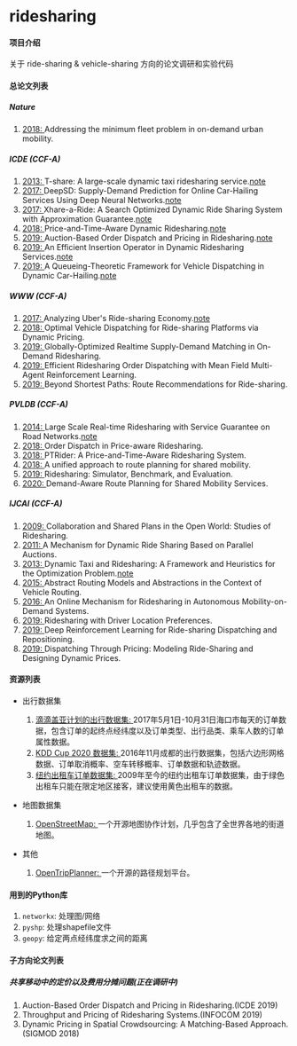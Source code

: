 # ridesharing

#### 项目介绍
关于 ride-sharing & vehicle-sharing 方向的论文调研和实验代码

#### 总论文列表

##### Nature

1. [ 2018: ](https://www.nature.com/articles/s41586-018-0095-1)Addressing the minimum fleet problem in on-demand urban mobility.

##### ICDE (CCF-A)

1. [ 2013: ](https://ieeexplore.ieee.org/document/6544843)T-share: A large-scale dynamic taxi ridesharing service.[note](https://tong-yu-pluto.github.io/post/2020-2-4-1/)  
2. [ 2017: ](https://ieeexplore.ieee.org/document/7929980)DeepSD: Supply-Demand Prediction for Online Car-Hailing Services Using Deep Neural Networks.[note](https://tong-yu-pluto.github.io/post/2020-2-10-1/)
3. [ 2017: ](https://ieeexplore.ieee.org/document/7930052)Xhare-a-Ride: A Search Optimized Dynamic Ride Sharing System with Approximation Guarantee.[note](https://tong-yu-pluto.github.io/post/2020-2-12-1/)
4. [ 2018: ](https://ieeexplore.ieee.org/document/8509320)Price-and-Time-Aware Dynamic Ridesharing.[note](https://tong-yu-pluto.github.io/post/2020-2-17-1/)
5. [ 2019: ](https://ieeexplore.ieee.org/document/8731370)Auction-Based Order Dispatch and Pricing in Ridesharing.[note](https://tong-yu-pluto.github.io/post/2020-2-22-1/)
6. [ 2019: ](https://ieeexplore.ieee.org/document/8731569)An Efficient Insertion Operator in Dynamic Ridesharing Services.[note](https://github.com/Tong-Yu-Pluto/ridesharing)
7. [ 2019: ](https://ieeexplore.ieee.org/document/8731585)A Queueing-Theoretic Framework for Vehicle Dispatching in Dynamic Car-Hailing.[note](https://tong-yu-pluto.github.io/post/2020-2-23-1/)
   
##### WWW (CCF-A)

1. [ 2017: ](https://dl.acm.org/doi/10.1145/3041021.3054194)Analyzing Uber's Ride-sharing Economy.[note](https://tong-yu-pluto.github.io/post/2020-2-26-1/)
2. [ 2018: ](https://dl.acm.org/doi/10.1145/3184558.3186924)Optimal Vehicle Dispatching for Ride-sharing Platforms via Dynamic Pricing.
3. [ 2019: ](https://dl.acm.org/doi/10.1145/3308558.3313579)Globally-Optimized Realtime Supply-Demand Matching in On-Demand Ridesharing.
4. [ 2019: ](https://dl.acm.org/doi/10.1145/3308558.3313433)Efficient Ridesharing Order Dispatching with Mean Field Multi-Agent Reinforcement Learning.
5. [ 2019: ](https://dl.acm.org/doi/10.1145/3308558.3313465)Beyond Shortest Paths: Route Recommendations for Ride-sharing.
 
##### PVLDB (CCF-A)

1. [ 2014: ](http://www.vldb.org/pvldb/vol7/p2017-huang.pdf)Large Scale Real-time Ridesharing with Service Guarantee on Road Networks.[note](https://tong-yu-pluto.github.io/post/2020-2-7-1/)
2. [ 2018: ](http://www.vldb.org/pvldb/vol11/p853-zheng.pdf)Order Dispatch in Price-aware Ridesharing.
3. [ 2018: ](http://www.vldb.org/pvldb/vol11/p1938-chen.pdf)PTRider: A Price-and-Time-Aware Ridesharing System.
4. [ 2018: ](http://www.vldb.org/pvldb/vol11/p1633-tong.pdf)A unified approach to route planning for shared mobility.
5. [ 2019: ](http://www.vldb.org/pvldb/vol12/p1085-pan.pdf)Ridesharing: Simulator, Benchmark, and Evaluation.
6. [ 2020: ]()Demand-Aware Route Planning for Shared Mobility Services.

##### IJCAI (CCF-A)

1. [ 2009: ](https://www.ijcai.org/Proceedings/09/Papers/041.pdf)Collaboration and Shared Plans in the Open World: Studies of Ridesharing.
2. [ 2011: ](https://www.ijcai.org/Proceedings/11/Papers/055.pdf)A Mechanism for Dynamic Ride Sharing Based on Parallel Auctions.
3. [ 2013: ](https://www.aaai.org/ocs/index.php/IJCAI/IJCAI13/paper/view/6779/7177)Dynamic Taxi and Ridesharing: A Framework and Heuristics for the Optimization Problem.[note](https://tong-yu-pluto.github.io/post/2020-2-5-1/)
4. [ 2015: ](https://www.ijcai.org/Proceedings/15/Papers/374.pdf)Abstract Routing Models and Abstractions in the Context of Vehicle Routing.
5. [ 2016: ](https://www.ijcai.org/Proceedings/16/Papers/074.pdf)An Online Mechanism for Ridesharing in Autonomous Mobility-on-Demand Systems.
6. [ 2019: ](https://www.ijcai.org/Proceedings/2019/0079.pdf)Ridesharing with Driver Location Preferences.
7. [ 2019: ](https://www.ijcai.org/Proceedings/2019/0958.pdf)Deep Reinforcement Learning for Ride-sharing Dispatching and Repositioning.
8. [ 2019: ](https://www.ijcai.org/Proceedings/2019/0024.pdf)Dispatching Through Pricing: Modeling Ride-Sharing and Designing Dynamic Prices.




#### 资源列表

+ 出行数据集

  1. [滴滴盖亚计划的出行数据集: ](https://outreach.didichuxing.com/research/opendata/)2017年5月1日-10月31日海口市每天的订单数据，包含订单的起终点经纬度以及订单类型、出行品类、乘车人数的订单属性数据。
  2. [KDD Cup 2020 数据集: ](https://gaia.didichuxing.com/en)2016年11月成都的出行数据集，包括六边形网格数据、订单取消概率、空车转移概率、订单数据和轨迹数据。
  3. [纽约出租车订单数据集: ](https://www1.nyc.gov/site/tlc/about/tlc-trip-record-data.page)2009年至今的纽约出租车订单数据集，由于绿色出租车只能在限定地区接客，建议使用黄色出租车的数据。

+ 地图数据集

  1. [OpenStreetMap: ](https://download.geofabrik.de/)一个开源地图协作计划，几乎包含了全世界各地的街道地图。

+ 其他

  1. [OpenTripPlanner: ](http://docs.opentripplanner.org/en/latest/)一个开源的路径规划平台。

#### 用到的Python库

1. `networkx`: 处理图/网络
2. `pyshp`: 处理shapefile文件
3. `geopy`: 给定两点经纬度求之间的距离


#### 子方向论文列表

##### 共享移动中的定价以及费用分摊问题(正在调研中)

1. Auction-Based Order Dispatch and Pricing in Ridesharing.(ICDE 2019)
2. Throughput and Pricing of Ridesharing Systems.(INFOCOM 2019)
3. Dynamic Pricing in Spatial Crowdsourcing: A Matching-Based Approach.(SIGMOD 2018)